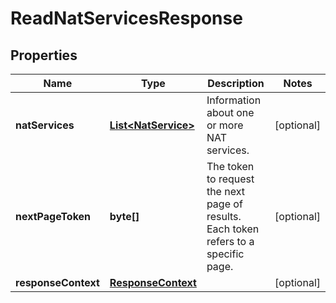 

# ReadNatServicesResponse


## Properties

| Name | Type | Description | Notes |
|------------ | ------------- | ------------- | -------------|
|**natServices** | [**List&lt;NatService&gt;**](NatService.md) | Information about one or more NAT services. |  [optional] |
|**nextPageToken** | **byte[]** | The token to request the next page of results. Each token refers to a specific page. |  [optional] |
|**responseContext** | [**ResponseContext**](ResponseContext.md) |  |  [optional] |



